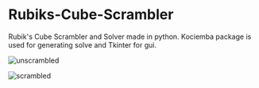 # Rubiks-Cube-Scrambler
 
Rubik's Cube Scrambler and Solver made in python. Kociemba package is used for generating solve and Tkinter for gui.

![unscrambled](https://i.imgur.com/F7Xu6Vl.png)

![scrambled](https://i.imgur.com/oYQZvE7.png)
